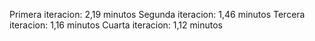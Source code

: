 Primera iteracion: 2,19 minutos
Segunda iteracion: 1,46 minutos
Tercera iteracion: 1,16 minutos
Cuarta iteracion: 1,12 minutos